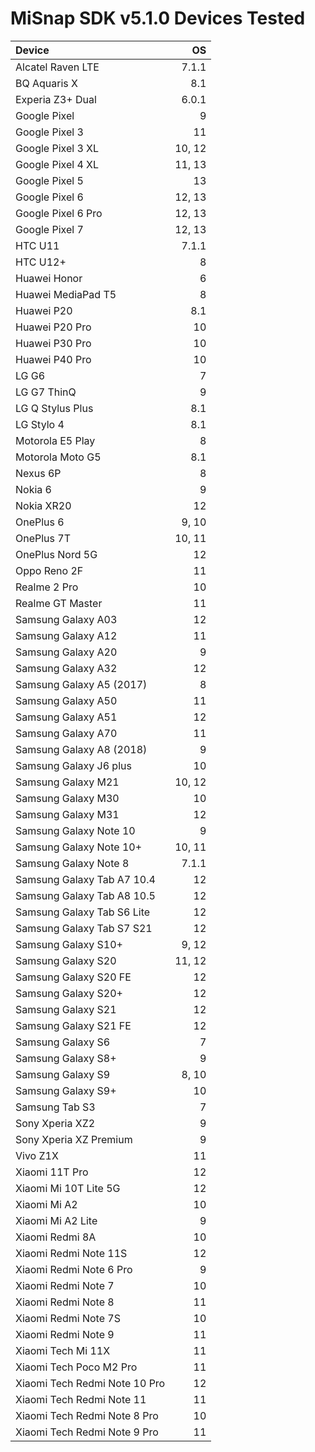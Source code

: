 # MiSnap SDK v5.1.0 Devices Tested

| Device                                    | OS          | 
| :---------------------------------------- | ----------: | 
|Alcatel Raven LTE                          |7.1.1        |
|BQ Aquaris X                               |8.1          |
|Experia Z3+ Dual                           |6.0.1        |
|Google Pixel                               |9            |
|Google Pixel 3                             |11           |
|Google Pixel 3 XL                          |10, 12       |
|Google Pixel 4 XL                          |11, 13       |
|Google Pixel 5                             |13           |
|Google Pixel 6                             |12, 13       |
|Google Pixel 6 Pro                         |12, 13       |
|Google Pixel 7                             |12, 13       |
|HTC U11                                    |7.1.1        |
|HTC U12+                                |8            |
|Huawei Honor                               |6            |
|Huawei MediaPad T5                         |8            |
|Huawei P20                                 |8.1          |
|Huawei P20 Pro                             |10           |
|Huawei P30 Pro                             |10           |
|Huawei P40 Pro                             |10           |
|LG G6                                      |7            |
|LG G7 ThinQ                                |9            |
|LG Q Stylus Plus                           |8.1          |
|LG Stylo 4                                 |8.1          |
|Motorola E5 Play                           |8            |
|Motorola Moto G5                           |8.1          |
|Nexus 6P                                   |8            |
|Nokia 6                                    |9            |
|Nokia XR20                                 |12           |
|OnePlus 6                                  |9, 10        |
|OnePlus 7T                                 |10, 11       |
|OnePlus Nord 5G                            |12           |
|Oppo Reno 2F                               |11           |
|Realme 2 Pro                               |10           |
|Realme GT Master                           |11           |
|Samsung Galaxy A03                         |12           |
|Samsung Galaxy A12                         |11           |
|Samsung Galaxy A20                         |9            |
|Samsung Galaxy A32                         |12           |
|Samsung Galaxy A5 (2017)                   |8            |
|Samsung Galaxy A50                         |11           |
|Samsung Galaxy A51                         |12           |
|Samsung Galaxy A70                         |11           |
|Samsung Galaxy A8 (2018)                   |9            |
|Samsung Galaxy J6 plus                     |10           |
|Samsung Galaxy M21                         |10, 12       |
|Samsung Galaxy M30                         |10           |
|Samsung Galaxy M31                         |12           |
|Samsung Galaxy Note 10                     |9            |
|Samsung Galaxy Note 10+                    |10, 11       |
|Samsung Galaxy Note 8                      |7.1.1        |
|Samsung Galaxy Tab A7 10.4                 |12           |
|Samsung Galaxy Tab A8 10.5                 |12           |
|Samsung Galaxy Tab S6 Lite                 |12           |
|Samsung Galaxy Tab S7 S21                  |12           |
|Samsung Galaxy S10+                        |9, 12        |
|Samsung Galaxy S20                         |11, 12       |
|Samsung Galaxy S20 FE                      |12           |
|Samsung Galaxy S20+                        |12           |
|Samsung Galaxy S21                         |12           |
|Samsung Galaxy S21 FE                      |12           |
|Samsung Galaxy S6                          |7            |
|Samsung Galaxy S8+                         |9            |
|Samsung Galaxy S9                          |8, 10        |
|Samsung Galaxy S9+                         |10           |
|Samsung Tab S3                             |7            |
|Sony Xperia XZ2                            |9            |
|Sony Xperia XZ Premium                     |9            |
|Vivo Z1X                                   |11           |
|Xiaomi 11T Pro                             |12           |
|Xiaomi Mi 10T Lite 5G                      |12           |
|Xiaomi Mi A2                               |10           |
|Xiaomi Mi A2 Lite                          |9            |
|Xiaomi Redmi 8A                            |10           |
|Xiaomi Redmi Note 11S                      |12           |
|Xiaomi Redmi Note 6 Pro                    |9            |
|Xiaomi Redmi Note 7                        |10           |
|Xiaomi Redmi Note 8                        |11           |
|Xiaomi Redmi Note 7S                       |10           |
|Xiaomi Redmi Note 9                        |11           |
|Xiaomi Tech Mi 11X                         |11           |
|Xiaomi Tech Poco M2 Pro                    |11           |
|Xiaomi Tech Redmi Note 10 Pro              |12           |
|Xiaomi Tech Redmi Note 11                  |11           |
|Xiaomi Tech Redmi Note 8 Pro               |10           |
|Xiaomi Tech Redmi Note 9 Pro               |11           |